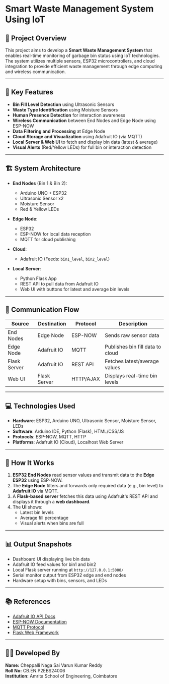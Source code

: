 # Smart Waste Management System Using IoT

## 📌 Project Overview
This project aims to develop a **Smart Waste Management System** that enables real-time monitoring of garbage bin status using IoT technologies. The system utilizes multiple sensors, ESP32 microcontrollers, and cloud integration to provide efficient waste management through edge computing and wireless communication.

---

## 🧠 Key Features
- **Bin Fill Level Detection** using Ultrasonic Sensors
- **Waste Type Identification** using Moisture Sensors
- **Human Presence Detection** for interaction awareness
- **Wireless Communication** between End Nodes and Edge Node using ESP-NOW
- **Data Filtering and Processing** at Edge Node
- **Cloud Storage and Visualization** using Adafruit IO (via MQTT)
- **Local Server & Web UI** to fetch and display bin data (latest & average)
- **Visual Alerts** (Red/Yellow LEDs) for full bin or interaction detection

---

## 🏗️ System Architecture
- **End Nodes** (Bin 1 & Bin 2):
  - Arduino UNO + ESP32
  - Ultrasonic Sensor x2
  - Moisture Sensor
  - Red & Yellow LEDs

- **Edge Node**:
  - ESP32
  - ESP-NOW for local data reception
  - MQTT for cloud publishing

- **Cloud**:
  - Adafruit IO (Feeds: `bin1_level`, `bin2_level`)

- **Local Server**:
  - Python Flask App
  - REST API to pull data from Adafruit IO
  - Web UI with buttons for latest and average bin levels

---

## 🔗 Communication Flow

| Source      | Destination    | Protocol  | Description                              |
|-------------|----------------|-----------|------------------------------------------|
| End Nodes   | Edge Node      | ESP-NOW   | Sends raw sensor data                    |
| Edge Node   | Adafruit IO    | MQTT      | Publishes bin fill data to cloud         |
| Flask Server| Adafruit IO    | REST API  | Fetches latest/average values            |
| Web UI      | Flask Server   | HTTP/AJAX | Displays real-time bin levels            |

---

## 💻 Technologies Used
- **Hardware**: ESP32, Arduino UNO, Ultrasonic Sensor, Moisture Sensor, LEDs
- **Software**: Arduino IDE, Python (Flask), HTML/CSS/JS
- **Protocols**: ESP-NOW, MQTT, HTTP
- **Platforms**: Adafruit IO (Cloud), Localhost Web Server

---

## 🚀 How It Works
1. **ESP32 End Nodes** read sensor values and transmit data to the **Edge ESP32** using ESP-NOW.
2. The **Edge Node** filters and forwards only required data (e.g., bin level) to **Adafruit IO** via MQTT.
3. A **Flask-based server** fetches this data using Adafruit's REST API and displays it through a **web dashboard**.
4. The **UI** shows:
   - Latest bin levels
   - Average fill percentage
   - Visual alerts when bins are full

---

## 📊 Output Snapshots
- Dashboard UI displaying live bin data  
- Adafruit IO feed values for bin1 and bin2  
- Local Flask server running at `http://127.0.0.1:5000/`  
- Serial monitor output from ESP32 edge and end nodes  
- Hardware setup with bins, sensors, and LEDs  

---

## 📚 References
- [Adafruit IO API Docs](https://io.adafruit.com/api/docs/)
- [ESP-NOW Documentation](https://docs.espressif.com/projects/esp-idf/en/latest/esp32/api-reference/network/esp_now.html)
- [MQTT Protocol](https://mqtt.org/)
- [Flask Web Framework](https://flask.palletsprojects.com/)

---

## 👨‍💻 Developed By
**Name:** Cheppalli Naga Sai Varun Kumar Reddy  
**Roll No:** CB.EN.P2EBS24006  
**Institution:** Amrita School of Engineering, Coimbatore  

